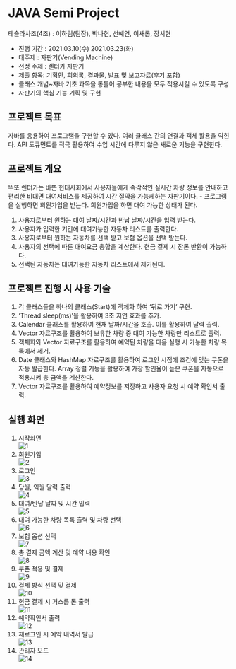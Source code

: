 # JAVA Semi Project  

테슬라사조(4조) : 이하림(팀장), 박나현, 선혜연, 이새롬, 장서현
- 진행 기간 : 2021.03.10(수) 2021.03.23(화)
- 대주제 : 자판기(Vending Machine)
- 선정 주제 : 렌터카 자판기 
- 제출 항목: 기획안, 회의록, 결과물, 발표 및 보고자료(후기 포함)
- 클래스 개념~자바 기초 과목을 통틀어 공부한 내용을 모두 적용시킬 수 있도록 구성
- 자판기의 핵심 기능 기획 및 구현  
  
## 프로젝트 목표
자바를 응용하여 프로그램을 구현할 수 있다. 여러 클래스 간의 연결과 객체 활용을 익힌다. API 도큐먼트를 적극 활용하여 수업 시간에 다루지 않은 새로운 기능을 구현한다.   
  
## 프로젝트 개요
뚜또 렌터가는 바쁜 현대사회에서 사용자들에게 즉각적인 실시간 차량 정보를 안내하고 편리한 비대면 대여서비스를 제공하여 시간 절약을 가능케하는 자판기이다. - 프로그램을 실행하면 회원가입을 받는다. 회원가입을 하면 대여 가능한 상태가 된다.

1. 사용자로부터 원하는 대여 날짜/시간과 반납 날짜/시간을 입력 받는다.
2. 사용자가 입력한 기간에 대여가능한 자동차 리스트를 출력한다.
3. 사용자로부터 원하는 자동차를 선택 받고 보험 옵션을 선택 받는다.
4. 사용자의 선택에 따른 대여요금 총합을 계산한다. 현금 결제 시 잔돈 반환이 가능하다.
5. 선택된 자동차는 대여가능한 자동차 리스트에서 제거된다.

## 프로젝트 진행 시 사용 기술
1. 각 클래스들을 하나의 클래스(Start)에 객체화 하여 ‘뒤로 가기’ 구현.
2. ‘Thread sleep(ms)’을 활용하여 3초 지연 효과를 추가.
3. Calendar 클래스를 활용하여 현재 날짜/시간을 호출. 이를 활용하여 달력 출력.
4. Vector 자료구조를 활용하여 보유한 차량 중 대여 가능한 차랑만 리스트로 출력.
5. 객체화와 Vector 자료구조를 활용하여 예약된 차량을 다음 실행 시 가능한 차량 목록에서 제거.
6. Date 클래스와 HashMap 자료구조를 활용하여 로그인 시점에 조건에 맞는 쿠폰을 자동 발급한다. Array 정렬 기능을 활용하여 가장 할인율이 높은 쿠폰을 자동으로 적용시켜 총 금액을 계산한다.
7. Vector 자료구조를 활용하여 예약정보를 저장하고 사용자 요청 시 예약 확인서 출력.  
## 실행 화면
1. 시작화면    
![1](https://user-images.githubusercontent.com/82256410/131675574-407ede00-ed3a-4188-a9a7-4a19fa5b865a.png)
2. 회원가입  
![2](https://user-images.githubusercontent.com/82256410/131675979-b04ebc30-4698-4f61-a6e6-2a7d7edac45f.png)
3. 로그인  
![3](https://user-images.githubusercontent.com/82256410/131675994-c01e39a4-6732-4ec6-b4a6-19842d153bf5.png)
4. 당월, 익월 달력 출력  
![4](https://user-images.githubusercontent.com/82256410/131676004-c7af0718-4b5d-466a-bcac-327577c490ae.png)
5. 대여/반납 날짜 및 시간 입력  
![5](https://user-images.githubusercontent.com/82256410/131676015-dbe8d575-2480-40ca-b8c5-ed117234faf7.png)
6. 대여 가능한 차량 목록 출력 및 차량 선택  
![6](https://user-images.githubusercontent.com/82256410/131676023-38bd1f62-1b3d-4bc0-9a31-a18e5106968f.png)
7. 보험 옵션 선택  
![7](https://user-images.githubusercontent.com/82256410/131676035-746102f9-bd13-4f83-a640-dcf03d5703d3.png)
8. 총 결제 금액 계산 및 예약 내용 확인  
![8](https://user-images.githubusercontent.com/82256410/131676044-39ab0996-01e8-4f09-a999-5220e4f5c6dc.png)
9. 쿠폰 적용 및 결제  
![9](https://user-images.githubusercontent.com/82256410/131676052-b8145d68-5afd-4971-85a3-ef25096f9a10.png)
10. 결제 방식 선택 및 결제  
![10](https://user-images.githubusercontent.com/82256410/131676061-f66d27a9-09ac-4bdd-bdee-26c43582853d.png)
11. 현금 결제 시 거스름 돈 출력  
![11](https://user-images.githubusercontent.com/82256410/131676068-01795bf6-b8af-40db-8a2e-b19b106e46a2.png)
12. 예약확인서 출력  
![12](https://user-images.githubusercontent.com/82256410/131676075-7d781587-7f66-44ba-8eb2-fd768f701955.png)
13. 재로그인 시 예약 내역서 발급  
![13](https://user-images.githubusercontent.com/82256410/131676079-cde6cfea-4749-4e38-b474-83c2d8b293ad.png)
14. 관리자 모드  
![14](https://user-images.githubusercontent.com/82256410/131676087-a03a5a95-d3d9-4973-a87b-e2a8f9e9cfb2.png)
